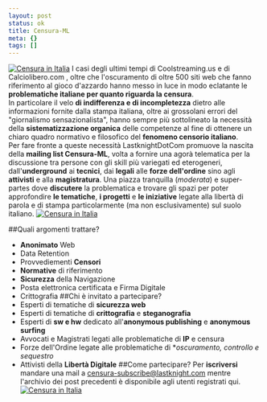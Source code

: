 ```yaml
--- 
layout: post
status: ok
title: Censura-ML
meta: {}
tags: []
---
```

[![Censura in Italia](http://fast.mgpf.it/banner_censura.png)](http://www.lastknight.com/censura/)
I casi degli ultimi tempi di Coolstreaming.us e di Calciolibero.com , oltre che l'oscuramento di oltre 500 siti web che fanno riferimento al gioco d'azzardo hanno messo in luce in modo eclatante le **problematiche italiane per quanto riguarda la censura**.  
In particolare il velo **di indifferenza e di incompletezza** dietro alle informazioni fornite dalla stampa italiana, oltre ai grossolani errori del "giornalismo sensazionalista", hanno sempre più sottolineato la necessità della **sistematizzazione organica** delle competenze al fine di ottenere un chiaro quadro normativo e filosofico del **fenomeno censorio italiano**.  
Per fare fronte a queste necessità LastknightDotCom promuove la nascita della **mailing list Censura-ML**, volta a fornire una agorà telematica per la discussione tra persone con gli skill più variegati ed eterogeneri, dall'**underground** ai **tecnici**, dai **legali** alle **forze dell'ordine** sino agli **attivisti** e alla **magistratura**. Una piazza tranquilla (*moderata*) e super-partes dove **discutere** la problematica e trovare gli spazi per poter approfondire **le tematiche**, **i progetti** e **le iniziative** legate alla libertà di parola e di stampa particolarmente (ma non esclusivamente) sul suolo italiano.
[![Censura in Italia](http://fast.mgpf.it/censura.png)](mailto:censura-subscribe@lastknight.com)

##Quali argomenti trattare?
* **Anonimato** Web
* Data Retention
* Provvediementi **Censori**
* **Normative** di riferimento
* **Sicurezza** della Navigazione
* Posta elettronica certificata e Firma Digitale
* Crittografia
##Chi è invitato a partecipare?
* Esperti di tematiche di **sicurezza web**
* Esperti di tematiche di **crittografia** e  **steganografia**
* Esperti di **sw e hw** dedicato all'**anonymous publishing** e **anonymous surfing**
* Avvocati e Magistrati legati alle problematiche di **IP** e censura
* Forze dell'Ordine legate alle problematiche di **oscuramento, controllo e sequestro*
* Attivisti della **Libertà Digitale**
##Come partecipare?
Per **iscriversi** mandare una mail a [censura-subscribe@lastknight.com](mailto:censura-subscribe@lastknight.com) mentre l'archivio dei post precedenti è disponibile agli utenti registrati qui.
[![Censura in Italia](http://fast.mgpf.it/censura.png)](mailto:censura-subscribe@lastknight.com) 
